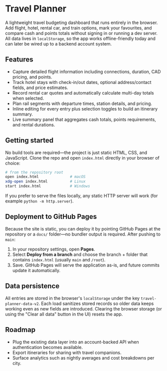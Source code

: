 # Travel Planner

A lightweight travel budgeting dashboard that runs entirely in the browser. Add flight, hotel, rental
car, and train options, mark your favourites, and compare cash and points totals without signing in
or running a dev server. All data lives in `localStorage`, so the app works offline-friendly today
and can later be wired up to a backend account system.

## Features

- Capture detailed flight information including connections, duration, CAD pricing, and points.
- Track hotel stays with check-in/out dates, optional address/contact fields, and price estimates.
- Record rental car quotes and automatically calculate multi-day totals when selected.
- Plan rail segments with departure times, station details, and pricing.
- Inline editing for every entry plus selection toggles to build an itinerary summary.
- Live summary panel that aggregates cash totals, points requirements, and rental durations.

## Getting started

No build tools are required—the project is just static HTML, CSS, and JavaScript. Clone the repo and
open `index.html` directly in your browser of choice:

```sh
# from the repository root
open index.html              # macOS
xdg-open index.html          # Linux
start index.html             # Windows
```

If you prefer to serve the files locally, any static HTTP server will work (for example `python -m
http.server`).

## Deployment to GitHub Pages

Because the site is static, you can deploy it by pointing GitHub Pages at the repository or a `docs/`
folder—no bundler output is required. After pushing to `main`:

1. In your repository settings, open **Pages**.
2. Select **Deploy from a branch** and choose the branch + folder that contains `index.html` (usually
   `main` and `/root`).
3. Save. GitHub Pages will serve the application as-is, and future commits update it automatically.

## Data persistence

All entries are stored in the browser's `localStorage` under the key `travel-planner-data-v2`. Each
load sanitizes stored records so older data keeps working even as new fields are introduced. Clearing
the browser storage (or using the "Clear all data" button in the UI) resets the app.

## Roadmap

- Plug the existing data layer into an account-backed API when authentication becomes available.
- Export itineraries for sharing with travel companions.
- Surface analytics such as nightly averages and cost breakdowns per city.